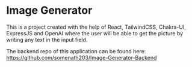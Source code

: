 # Image Generator

This is a project created with the help of React, TailwindCSS, Chakra-UI, ExpressJS and OpenAI where the user will be able to get the picture by writing any text in the input field.

The backend repo of this application can be found here: https://github.com/somenath203/Image-Generator-Backend

